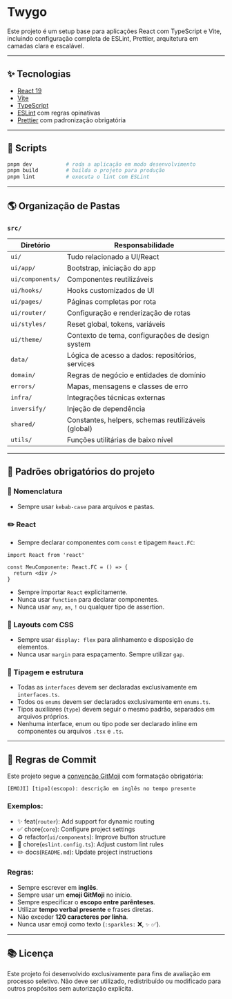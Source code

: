 # Twygo

Este projeto é um setup base para aplicações React com TypeScript e Vite, incluindo configuração completa de ESLint, Prettier, arquitetura em camadas clara e escalável.

---

## ✨ Tecnologias

- [React 19](https://react.dev/)
- [Vite](https://vitejs.dev/)
- [TypeScript](https://www.typescriptlang.org/)
- [ESLint](https://eslint.org/) com regras opinativas
- [Prettier](https://prettier.io/) com padronização obrigatória

---

## 🚀 Scripts

```bash
pnpm dev           # roda a aplicação em modo desenvolvimento
pnpm build         # builda o projeto para produção
pnpm lint          # executa o lint com ESLint
```

---

## 🌎 Organização de Pastas

### `src/`

| Diretório               | Responsabilidade                                                                 |
|-------------------------|----------------------------------------------------------------------------------|
| `ui/`                   | Tudo relacionado a UI/React                                                      |
| `ui/app/`               | Bootstrap, iniciação do app                                                      |
| `ui/components/`        | Componentes reutilizáveis                                                        |
| `ui/hooks/`             | Hooks customizados de UI                                                         |
| `ui/pages/`             | Páginas completas por rota                                                       |
| `ui/router/`            | Configuração e renderização de rotas                                             |
| `ui/styles/`            | Reset global, tokens, variáveis                                                  |
| `ui/theme/`             | Contexto de tema, configurações de design system                                 |
| `data/`                 | Lógica de acesso a dados: repositórios, services                                 |
| `domain/`               | Regras de negócio e entidades de domínio                                         |
| `errors/`               | Mapas, mensagens e classes de erro                                               |
| `infra/`                | Integrações técnicas externas                                                    |
| `inversify/`            | Injeção de dependência                                                           |
| `shared/`               | Constantes, helpers, schemas reutilizáveis (global)                              |
| `utils/`                | Funções utilitárias de baixo nível                                               |

---

## 🧰 Padrões obrigatórios do projeto

### 📄 Nomenclatura

- Sempre usar `kebab-case` para arquivos e pastas.

### ✏️ React

- Sempre declarar componentes com `const` e tipagem `React.FC`:

```tsx
import React from 'react'

const MeuComponente: React.FC = () => {
  return <div />
}
```

- Sempre importar `React` explicitamente.
- Nunca usar `function` para declarar componentes.
- Nunca usar `any`, `as`, `!` ou qualquer tipo de assertion.

### 🔧 Layouts com CSS

- Sempre usar `display: flex` para alinhamento e disposição de elementos.
- Nunca usar `margin` para espaçamento. Sempre utilizar `gap`.

### 🔢 Tipagem e estrutura

- Todas as `interfaces` devem ser declaradas exclusivamente em `interfaces.ts`.
- Todos os `enums` devem ser declarados exclusivamente em `enums.ts`.
- Tipos auxiliares (`type`) devem seguir o mesmo padrão, separados em arquivos próprios.
- Nenhuma interface, enum ou tipo pode ser declarado inline em componentes ou arquivos `.tsx` e `.ts`.

---

## 🧾 Regras de Commit

Este projeto segue a [convenção GitMoji](https://gitmoji.dev/) com formatação obrigatória:

```
[EMOJI] [tipo](escopo): descrição em inglês no tempo presente
```

### Exemplos:

- ✨ feat(`router`): Add support for dynamic routing
- ✅ chore(`core`): Configure project settings
- ♻️ refactor(`ui/components`): Improve button structure
- 🔧 chore(`eslint.config.ts`): Adjust custom lint rules
- ✏️ docs(`README.md`): Update project instructions

### Regras:

- Sempre escrever em **inglês**.
- Sempre usar um **emoji GitMoji** no início.
- Sempre especificar o **escopo entre parênteses**.
- Utilizar **tempo verbal presente** e frases diretas.
- Não exceder **120 caracteres por linha**.
- Nunca usar emoji como texto (`:sparkles:` ❌, `✨` ✅).

---

## 📚 Licença

Este projeto foi desenvolvido exclusivamente para fins de avaliação em processo seletivo.
Não deve ser utilizado, redistribuído ou modificado para outros propósitos sem autorização explícita.
